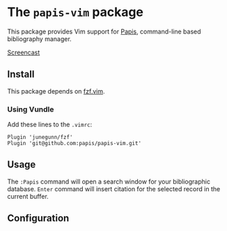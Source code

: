 # The `papis-vim` package

This package provides Vim support for [Papis](https://papis.readthedocs.io/en/latest/), command-line based bibliography manager.

[Screencast](https://asciinema.org/a/VkKJJYA3RRO4bHnw7Sgkoy2ZB)

## Install 

This package depends on [fzf.vim](https://github.com/junegunn/fzf.vim).

### Using Vundle

Add these lines to the `.vimrc`:


    Plugin 'junegunn/fzf'
    Plugin 'git@github.com:papis/papis-vim.git'

## Usage

The `:Papis` command will open a search window for your bibliographic database. `Enter` command will insert citation for the selected record in the current buffer.

## Configuration
